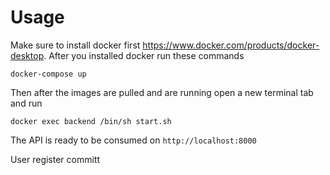 # Usage

Make sure to install docker first https://www.docker.com/products/docker-desktop. After you installed docker run these commands

```
docker-compose up
```
Then after the images are pulled and are running open a new terminal tab and run
```
docker exec backend /bin/sh start.sh
```
The API is ready to be consumed on `http://localhost:8000`

User register committ
